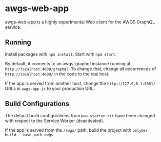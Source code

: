 # awgs-web-app
awgs-web-app is a highly experimental Web client for the AWGS GraphQL service.

## Running
Install packages with `npm install`. Start with `npm start`.

By default, it connects to an awgs-graphql instance running at `http://localhost:4000/graphql`. To
change that, change all occurrences of `http://localhost:4000/` in the code to the real host.

If the app is served from another host, change the `http://127.0.0.1:8081/` URLs in `awgs-app.js`
to your production URL.

## Build Configurations
The default build configurations from `pwa-starter-kit` have been changed with respect to the Service Worker (deactivated).

If the app is served from the `/awgs/` path, build the project with
`polymer build --base-path awgs`
